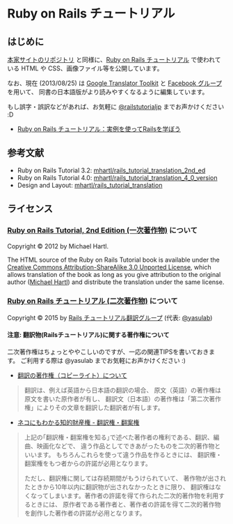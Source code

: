 # Ruby on Rails チュートリアル

## はじめに

[本家サイトのリポジトリ](https://github.com/mhartl/rails_tutorial_translation_2nd_ed) と同様に、[Ruby on Rails チュートリアル](http://railstutorial.jp/) で使われている HTML や CSS、画像ファイル等を公開しています。

なお、現在 (2013/08/25) は [Google Translator Toolkit](http://translate.google.com/toolkit/) と
[Facebook グループ](https://www.facebook.com/groups/japanese.railstutorial.org/) を用いて、
同書の日本語版がより読みやすくなるように編集しています。

もし誤字・誤訳などがあれば、お気軽に [@railstutorialjp](http://twitter.com/railstutorialjp) までお声かけください :D

- [Ruby on Rails チュートリアル：実例を使ってRailsを学ぼう](http://railstutorial.jp/)

## 参考文献

- Ruby on Rails Tutorial 3.2: [mhartl/rails_tutorial_translation_2nd_ed](https://github.com/mhartl/rails_tutorial_translation_2nd_ed)
- Ruby on Rails Tutorial 4.0: [mhartl/rails_tutorial_translation_4_0_version](https://github.com/mhartl/rails_tutorial_translation_4_0_version) 
- Design and Layout: [mhartl/rails_tutorial_translation](https://github.com/mhartl/rails_tutorial_translation)

## ライセンス

### [Ruby on Rails Tutorial, 2nd Edition (一次著作物)](http://ruby.railstutorial.org/) について

Copyright &copy; 2012 by Michael Hartl.

The HTML source of the Ruby on Rails Tutorial book is available under the [Creative Commons Attribution-ShareAlike 3.0 Unported License](http://creativecommons.org/licenses/by-sa/3.0/), which allows translation of the book as long as you give attribution to the original author ([Michael Hartl](http://michaelhartl.com/)) and distribute the translation under the same license.

### [Ruby on Rails チュートリアル (二次著作物)](http://railstutorial.jp/) について

Copyright &copy; 2015 by [Rails チュートリアル翻訳グループ](https://www.facebook.com/groups/japanese.railstutorial.org/) (代表: [@yasulab](http://twitter.com/yasulab))

#### 注意: 翻訳物(Railsチュートリアル)に関する著作権について

二次著作権はちょっとややこしいのですが、一応の関連TIPSを書いておきます。
ご利用する際は @yasulab までお気軽にお声かけください :)

- [翻訳の著作権（コピーライト）について](http://www.di-max.jp/information/copyright.htm)

> 翻訳は、例えば英語から日本語の翻訳の場合、
> 原文（英語）の著作権は原文を書いた原作者が有し、
> 翻訳文（日本語）の著作権は「第二次著作権」によりその文章を翻訳した翻訳者が有します。


- [ネコにもわかる知的財産権 - 翻訳権・翻案権](http://www.iprchitekizaisan.com/chosakuken/zaisan/honyaku_honan.html)

> 上記の｢翻訳権・翻案権を知る｣で述べた著作者の権利である、翻訳、編曲、映画化などで、
> 違う作品としてできあがったものを二次的著作物といいます。
> もちろんこれらを使って違う作品を作るときには、
> 翻訳権・翻案権をもつ者からの許諾が必用となります。
> 
> ただし、翻訳権に関しては存続期間がもうけられていて、
> 著作物が出されたときから10年以内に翻訳物が出されなかったときに限り、
> 翻訳権はなくなってしまいます。著作者の許諾を得て作られた二次的著作物を利用するときには、
> 原作者である著作者と、著作者の許諾を得て二次的著作物を創作した著作者の許諾が必用となります。
